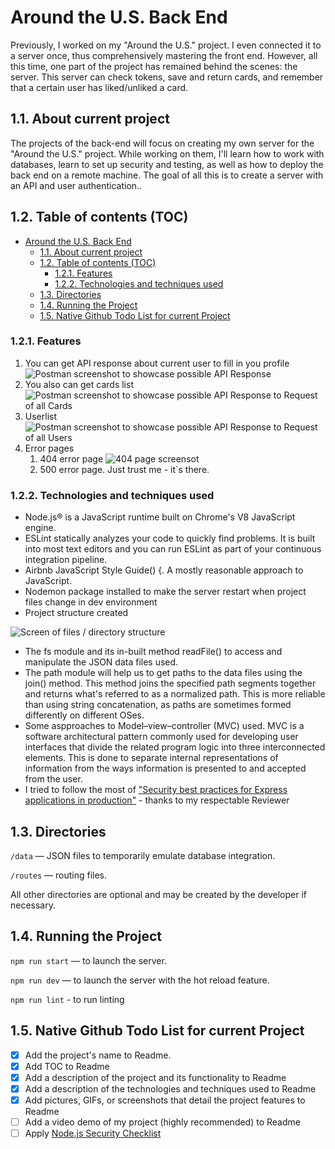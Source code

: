 # Around the U.S. Back End
Previously, I worked on my "Around the U.S." project. I even connected it to a server once, thus comprehensively mastering the front end. However, all this time, one part of the project has remained behind the scenes: the server. This server can check tokens, save and return cards, and remember that a certain user has liked/unliked a card.

## 1.1. About current project
The projects of the back-end will focus on creating my own server for the "Around the U.S." project. While working on them, I'll learn how to work with databases, learn to set up security and testing, as well as how to deploy the back end on a remote machine. The goal of all this is to create a server with an API and user authentication..
## 1.2. Table of contents (TOC)
- [Around the U.S. Back End](#around-the-us-back-end)
  - [1.1. About current project](#11-about-current-project)
  - [1.2. Table of contents (TOC)](#12-table-of-contents-toc)
    - [1.2.1. Features](#121-features)
    - [1.2.2. Technologies and techniques used](#122-technologies-and-techniques-used)
  - [1.3. Directories](#13-directories)
  - [1.4. Running the Project](#14-running-the-project)
  - [1.5. Native Github Todo List for current Project](#15-native-github-todo-list-for-current-project)

### 1.2.1. Features
1) You can get API response about current user to fill in you profile
![Postman screenshot to showcase possible API Response](https://user-images.githubusercontent.com/41511242/188276224-e75d2e76-2df2-4f8d-ae4b-8cf79dba1692.png)
2) You also can get cards list
![Postman screenshot to showcase possible API Response to Request of all Cards](https://user-images.githubusercontent.com/41511242/188276423-c7b33928-518d-4b10-ab9e-afee57c70c17.png)
3) Userlist
![Postman screenshot to showcase possible API Response to Request of all Users](https://user-images.githubusercontent.com/41511242/188276341-a316640a-55db-4ae7-a2e9-590881cf5625.png)
4) Error pages
   1) 404 error page ![404 page screensot](https://user-images.githubusercontent.com/41511242/188276700-257ad915-a1ac-4e97-8e98-8c0ed593e746.png)
   2) 500 error page. Just trust me - it`s there. 

###  1.2.2. Technologies and techniques used
- Node.js® is a JavaScript runtime built on Chrome's V8 JavaScript engine.
- ESLint statically analyzes your code to quickly find problems. It is built into most text editors and you can run ESLint as part of your continuous integration pipeline.
- Airbnb JavaScript Style Guide() {. A mostly reasonable approach to JavaScript.
- Nodemon package installed to make the server restart when project files change in dev environment
- Project structure created
  
![Screen of files / directory structure](https://user-images.githubusercontent.com/41511242/188277090-3287fad4-905c-4f7b-ba62-a85d520314a0.png)
-  The fs module and its in-built method readFile() to access and manipulate the JSON data files used.
-  The path module will help us to get paths to the data files using the join() method. This method joins the specified path segments together and returns what's referred to as a normalized path. This is more reliable than using string concatenation, as paths are sometimes formed differently on different OSes.
-  Some aspproaches to Model–view–controller (MVC) used. MVC is a software architectural pattern commonly used for developing user interfaces that divide the related program logic into three interconnected elements. This is done to separate internal representations of information from the ways information is presented to and accepted from the user.
-  I tried to follow the most of ["Security best practices for Express applications in production"](http://expressjs.com/en/advanced/best-practice-security.html) - thanks to my respectable Reviewer  
## 1.3. Directories  
  
`/data` — JSON files to temporarily emulate database integration.  
  
`/routes` — routing files.  
  
All other directories are optional and may be created by the developer if necessary.   
  
## 1.4. Running the Project  
  
`npm run start` — to launch the server.  
  
`npm run dev` — to launch the server with the hot reload feature.  

`npm run lint` - to run linting

## 1.5. Native Github Todo List for current Project
- [x] Add the project's name to Readme.
- [x] Add TOC to Readme
- [x] Add a description of the project and its functionality to Readme
- [x] Add a description of the technologies and techniques used to Readme
- [x] Add pictures, GIFs, or screenshots that detail the project features to Readme 
- [ ] Add a video demo of my project (highly recommended) to Readme
- [ ] Apply [Node.js Security Checklist](https://blog.risingstack.com/node-js-security-checklist/)
